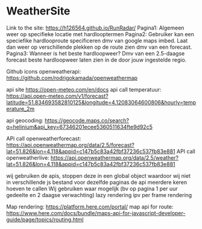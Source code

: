 # WeatherSite
Link to the site: https://h126564.github.io/RunRadar/
Pagina1: Algemeen weer op specifieke locatie met hardlooptermen
Pagina2: Gebruiker kan een speciefike hardlooproute specificeren dmv van google maps imbed. Laat dan weer op verschillende plekken op de route zien dmv van een forecast. 
Pagina3: Wanneer is het beste hardloopweer? Dmv van een 2.5-daagse forecast beste hardloopweer laten zien in de door jouw ingestelde regio.

Github icons openweatherapi: https://github.com/rodrigokamada/openweathermap

api site https://open-meteo.com/en/docs
api call temperatuur: https://api.open-meteo.com/v1/forecast?latitude=51.834693582810125&longitude=4.12083064600806&hourly=temperature_2m

api geocoding: https://geocode.maps.co/search?q=helinium&api_key=67346201ecee5360511634fte9d92c5 

APi call openweatherforecast: https://api.openweathermap.org/data/2.5/forecast?lat=51.826&lon=4.118&appid=c147b5c83a42fbf37236c537fb83e881
API call openweatherlive: https://api.openweathermap.org/data/2.5/weather?lat=51.826&lon=4.118&appid=c147b5c83a42fbf37236c537fb83e881



wij gebruiken de apis, stoppen deze in een global object waardoor wij niet in verschillende js bestand voor dezelfde paginas de api meerdere keren hoeven te callen
Wij gebruiken waar mogelijk (bv op pagina 1 per uur gedeelte en 2 daagse verwachting) lazy rendering ipv per frame rendering

Map rendering: https://platform.here.com/portal/
map api for route: https://www.here.com/docs/bundle/maps-api-for-javascript-developer-guide/page/topics/routing.html 
